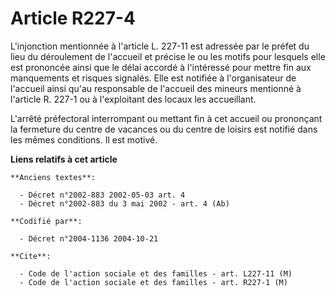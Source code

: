 # Article R227-4

L'injonction mentionnée à l'article L. 227-11 est adressée par le préfet du lieu du déroulement de l'accueil et précise le ou
les motifs pour lesquels elle est prononcée ainsi que le délai accordé à l'intéressé pour mettre fin aux manquements et
risques signalés. Elle est notifiée à l'organisateur de l'accueil ainsi qu'au responsable de l'accueil des mineurs mentionné
à l'article R. 227-1 ou à l'exploitant des locaux les accueillant.

L'arrêté préfectoral interrompant ou mettant fin à cet accueil ou prononçant la fermeture du centre de vacances ou du centre
de loisirs est notifié dans les mêmes conditions. Il est motivé.

**Liens relatifs à cet article**

	**Anciens textes**:

	  - Décret n°2002-883 2002-05-03 art. 4
	  - Décret n°2002-883 du 3 mai 2002 - art. 4 (Ab)

	**Codifié par**:

	  - Décret n°2004-1136 2004-10-21

	**Cite**:

	  - Code de l'action sociale et des familles - art. L227-11 (M)
	  - Code de l'action sociale et des familles - art. R227-1 (M)
